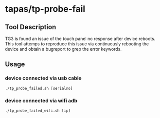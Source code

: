 # tapas/tp-probe-fail

## Tool Description
TG3 is found an issue of the touch panel no response after device reboots.
This tool attemps to reproduce this issue via continuously rebooting the device and obtain a bugreport to grep the error keywords.

## Usage
### device connected via usb cable
```
./tp_probe_failed.sh [serialno]
```

### device connected via wifi adb
```
./tp_probe_failed_wifi.sh [ip]
```

